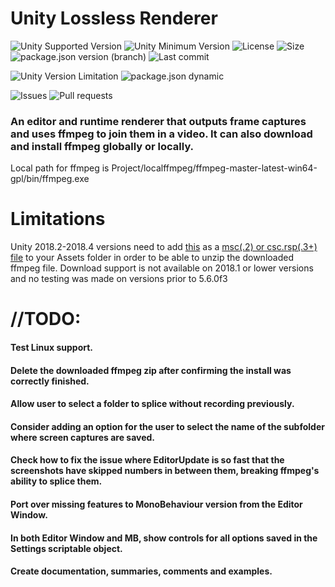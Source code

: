# Unity Lossless Renderer

![Unity Supported Version](https://img.shields.io/badge/Unity-2018.2%2B-blue?style=plastic) ![Unity Minimum Version](https://img.shields.io/badge/Unity-Min%205.6%2B-yellowgreen?style=plastic) ![License](https://img.shields.io/github/license/ParkingLotGames/Unity-Lossless-Renderer?style=plastic) ![Size](https://img.shields.io/github/repo-size/ParkingLotGames/Unity-Lossless-Renderer?style=plastic) ![package.json version (branch)](https://img.shields.io/github/package-json/v/ParkingLotGames/Unity-Lossless-Renderer/main?style=plastic) ![Last commit](https://img.shields.io/github/last-commit/ParkingLotGames/Unity-Lossless-Renderer?style=plastic)

![Unity Version Limitation](https://img.shields.io/badge/Unity%202018.2‑3‑4-Check%20limitations-red?style=plastic) ![package.json dynamic](https://img.shields.io/github/package-json/keywords/ParkingLotGames/Unity-Lossless-Renderer?style=plastic)

![Issues](https://img.shields.io/github/issues-raw/ParkingLotGames/Unity-Lossless-Renderer?style=plastic) ![Pull requests](https://img.shields.io/github/issues-pr-raw/ParkingLotGames/Unity-Lossless-Renderer?style=plastic)

### An editor and runtime renderer that outputs frame captures and uses ffmpeg to join them in a video. It can also download and install ffmpeg globally or locally.

Local path for ffmpeg is Project/localffmpeg/ffmpeg-master-latest-win64-gpl/bin/ffmpeg.exe

# Limitations
Unity 2018.2-2018.4 versions need to add [this](https://gist.github.com/ParkingLotGames/0f8b4bdfa298266cba093c69241e9b43) as a [msc(.2) or csc.rsp(.3+) file](https://forum.unity.com/threads/c-compression-zip-missing.577492/#post-3849472) to your Assets folder in order to be able to unzip the downloaded ffmpeg file.
Download support is not available on 2018.1 or lower versions and no testing was made on versions prior to 5.6.0f3

# //TODO:
#### Test Linux support.
#### Delete the downloaded ffmpeg zip after confirming the install was correctly finished.
#### Allow user to select a folder to splice without recording previously.
#### Consider adding an option for the user to select the name of the subfolder where screen captures are saved.
#### Check how to fix the issue where EditorUpdate is so fast that the screenshots have skipped numbers in between them, breaking ffmpeg's ability to splice them.
#### Port over missing features to MonoBehaviour version from the Editor Window.
#### In both Editor Window and MB, show controls for all options saved in the Settings scriptable object.
#### Create documentation, summaries, comments and examples.
